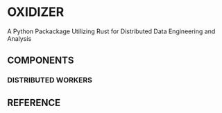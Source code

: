 # OXIDIZER
A Python Packackage Utilizing Rust for Distributed Data Engineering and Analysis

## COMPONENTS  
### DISTRIBUTED WORKERS

## REFERENCE  

